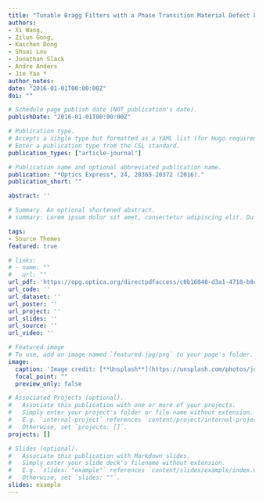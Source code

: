 ```yaml
---
title: "Tunable Bragg Filters with a Phase Transition Material Defect Layer."
authors:
- Xi Wang,
- Zilun Gong,
- Kaichen Dong
- Shuai Lou
- Jonathan Slack
- Andre Anders
- Jie Yao *
author_notes:
date: "2016-01-01T00:00:00Z"
doi: ""

# Schedule page publish date (NOT publication's date).
publishDate: "2016-01-01T00:00:00Z"

# Publication type.
# Accepts a single type but formatted as a YAML list (for Hugo requirements).
# Enter a publication type from the CSL standard.
publication_types: ["article-journal"]

# Publication name and optional abbreviated publication name.
publication: "*Optics Express*, 24, 20365-20372 (2016)."
publication_short: ""

abstract: ''

# Summary. An optional shortened abstract.
# summary: Lorem ipsum dolor sit amet, consectetur adipiscing elit. Duis posuere tellus ac convallis placerat. Proin tincidunt magna sed ex sollicitudin condimentum.

tags:
- Source Themes
featured: true

# links:
# - name: ""
#   url: ""
url_pdf: 'https://opg.optica.org/directpdfaccess/c0b16848-d3a1-4718-b8c12d026d9d7aa6_349089/oe-24-18-20365.pdf?da=1&id=349089&seq=0&mobile=no'
url_code: ''
url_dataset: ''
url_poster: ''
url_project: ''
url_slides: ''
url_source: ''
url_video: ''

# Featured image
# To use, add an image named `featured.jpg/png` to your page's folder. 
image:
  caption: 'Image credit: [**Unsplash**](https://unsplash.com/photos/jdD8gXaTZsc)'
  focal_point: ""
  preview_only: false

# Associated Projects (optional).
#   Associate this publication with one or more of your projects.
#   Simply enter your project's folder or file name without extension.
#   E.g. `internal-project` references `content/project/internal-project/index.md`.
#   Otherwise, set `projects: []`.
projects: []

# Slides (optional).
#   Associate this publication with Markdown slides.
#   Simply enter your slide deck's filename without extension.
#   E.g. `slides: "example"` references `content/slides/example/index.md`.
#   Otherwise, set `slides: ""`.
slides: example
---
```


